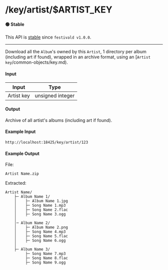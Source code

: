 # /key/artist/$ARTIST_KEY

#### 🟢 Stable
This API is [stable](/api-stability/marker.md) since `festivald v1.0.0`.

---

Download all the `Album`'s owned by this `Artist`, 1 directory per album (including art if found), wrapped in an archive format, using an [`Artist key`/common-objects/key.md).

#### Input
| Input      | Type             |
|------------|------------------|
| Artist key | unsigned integer |

#### Output
Archive of all artist's albums (including art if found).

#### Example Input
```http
http://localhost:18425/key/artist/123
```

#### Example Output
File:
```plaintext
Artist Name.zip
```

Extracted:
```plaintext
Artist Name/
    ├─ Album Name 1/
    │    ├─ Album Name 1.jpg
    │    ├─ Song Name 1.mp3
    │    ├─ Song Name 2.flac
    │    ├─ Song Name 3.ogg
    │
    │─ Album Name 2/
    │    ├─ Album Name 2.png
    │    ├─ Song Name 4.mp3
    │    ├─ Song Name 5.flac
    │    ├─ Song Name 6.ogg
    │
    ├─ Album Name 3/
         ├─ Song Name 7.mp3
         ├─ Song Name 8.flac
         ├─ Song Name 9.ogg
```
